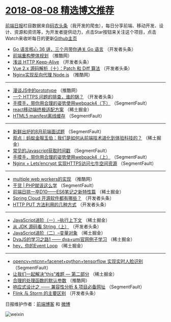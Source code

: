 # [2018-08-08 精选博文推荐](http://hao.caibaojian.com/date/2018/08/08)

[前端日报](http://caibaojian.com/c/news)栏目数据来自[码农头条](http://hao.caibaojian.com/)（我开发的爬虫），每日分享前端、移动开发、设计、资源和资讯等，为开发者提供动力，点击Star按钮来关注这个项目，点击Watch来收听每日的更新[Github主页](https://github.com/kujian/frontendDaily)
* [Go 语言核心 36 讲，三个月带你通关 Go 语言](http://hao.caibaojian.com/82410.html) （开发者头条）
* [前端重构整体规划](http://hao.caibaojian.com/82442.html) （推酷网）
* [浅谈 HTTP Keep-Alive](http://hao.caibaojian.com/82408.html) （开发者头条）
* [Vue 2.x 源码解析（十）：Patch 和 Diff 算法](http://hao.caibaojian.com/82418.html) （开发者头条）
* [Nginx实现反向代理 Node.js](http://hao.caibaojian.com/82443.html) （推酷网）

***
* [漫谈JS中的prototype](http://hao.caibaojian.com/82444.html) （推酷网）
* [一个 HTTPS 问题的排查，谁的锅？](http://hao.caibaojian.com/82400.html) （开发者头条）
* [手摸手，带你用合理的姿势使用webpack4（下）](http://hao.caibaojian.com/82364.html) （SegmentFault）
* [react移动端终极适配方案](http://hao.caibaojian.com/82379.html) （稀土掘金）
* [HTML5 manifest离线缓存](http://hao.caibaojian.com/82370.html) （SegmentFault）

***
* [新鲜出炉的8月前端面试题](http://hao.caibaojian.com/82356.html) （SegmentFault）
* [观点｜蚂蚁金服玉伯：我们是如何从前端技术进化到体验科技的？](http://hao.caibaojian.com/82380.html) （稀土掘金）
* [常见的Javascript获取时间戳](http://hao.caibaojian.com/82359.html) （SegmentFault）
* [手摸手，带你用合理的姿势使用webpack4（上）](http://hao.caibaojian.com/82362.html) （SegmentFault）
* [Nginx + Lets&#8217;encrypt 实现HTTPS访问七牛空间资源](http://hao.caibaojian.com/82373.html) （SegmentFault）

***
* [multiple web workers的实现](http://hao.caibaojian.com/82441.html) （推酷网）
* [干货 | PHP就该这么学](http://hao.caibaojian.com/82366.html) （SegmentFault）
* [前端日拱一卒D10——ES6笔记之新特性篇](http://hao.caibaojian.com/82378.html) （稀土掘金）
* [Spring Cloud 开源软件都有哪些？](http://hao.caibaojian.com/82401.html) （开发者头条）
* [HTTP PUT 方法利用的几种方式](http://hao.caibaojian.com/82412.html) （开发者头条）

***
* [JavaScript进阶（一）&#8211;执行上下文](http://hao.caibaojian.com/82381.html) （稀土掘金）
* [从 JDK 源码看 String（上）](http://hao.caibaojian.com/82413.html) （开发者头条）
* [JavaScript进阶（二）&#8211;变量对象](http://hao.caibaojian.com/82382.html) （稀土掘金）
* [DvaJS的学习之路1 —— dva+umi官网例子学习](http://hao.caibaojian.com/82384.html) （稀土掘金）
* [hey，你的Event Loop](http://hao.caibaojian.com/82374.html) （稀土掘金）

***
* [opencv+mtcnn+facenet+python+tensorflow 实现实时人脸识别](http://hao.caibaojian.com/82363.html) （SegmentFault）
* [让我们一起解决“this”难题 — 第二部分](http://hao.caibaojian.com/82377.html) （稀土掘金）
* [合理的处理函数的默认参数](http://hao.caibaojian.com/82440.html) （推酷网）
* [响应式设计之 —— 兼容性分析 &amp; 项目必备网址](http://hao.caibaojian.com/82369.html) （SegmentFault）
* [Flink 与 Storm 的主要区别](http://hao.caibaojian.com/82409.html) （开发者头条）

日报维护作者：[前端博客](http://caibaojian.com/) 和 [微博](http://caibaojian.com/go/weibo)

![weixin](https://user-images.githubusercontent.com/3055447/38468989-651132ac-3b80-11e8-8e6b-15122322a9d7.png)
